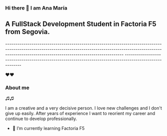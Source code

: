 ### Hi there 👋 I am Ana María

<h2>A FullStack Development Student in Factoria F5 from Segovia.</h2>
-----------------------------------------------------------------------------------------------------------------------------------------------------------------------------------------------------------------------
--------------------------------------------------------------------------------------------------------


❤️❤️<h3>About me</h3>♫♫

I am a creative and  a very decisive person.  I love new challenges and I don't give up easily.  After years of experience I want to reorient my career and continue to develop professionally.


- 🌱 I’m currently learning Factoria F5
